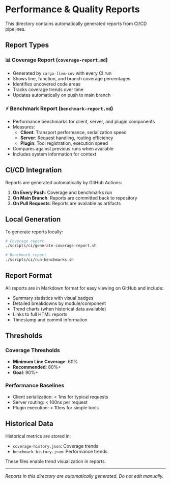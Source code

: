 # Performance & Quality Reports

This directory contains automatically generated reports from CI/CD pipelines.

## Report Types

### 📊 Coverage Report (`coverage-report.md`)
- Generated by `cargo-llvm-cov` with every CI run
- Shows line, function, and branch coverage percentages
- Identifies uncovered code areas
- Tracks coverage trends over time
- Updates automatically on push to main branch

### ⚡ Benchmark Report (`benchmark-report.md`)
- Performance benchmarks for client, server, and plugin components
- Measures:
  - **Client**: Transport performance, serialization speed
  - **Server**: Request handling, routing efficiency
  - **Plugin**: Tool registration, execution speed
- Compares against previous runs when available
- Includes system information for context

## CI/CD Integration

Reports are generated automatically by GitHub Actions:

1. **On Every Push**: Coverage and benchmarks run
2. **On Main Branch**: Reports are committed back to repository
3. **On Pull Requests**: Reports are available as artifacts

## Local Generation

To generate reports locally:

```bash
# Coverage report
./scripts/ci/generate-coverage-report.sh

# Benchmark report
./scripts/ci/run-benchmarks.sh
```

## Report Format

All reports are in Markdown format for easy viewing on GitHub and include:
- Summary statistics with visual badges
- Detailed breakdowns by module/component
- Trend charts (when historical data available)
- Links to full HTML reports
- Timestamp and commit information

## Thresholds

### Coverage Thresholds
- **Minimum Line Coverage**: 60%
- **Recommended**: 80%+
- **Goal**: 90%+

### Performance Baselines
- Client serialization: < 1ms for typical requests
- Server routing: < 100ns per request
- Plugin execution: < 10ms for simple tools

## Historical Data

Historical metrics are stored in:
- `coverage-history.json`: Coverage trends
- `benchmark-history.json`: Performance trends

These files enable trend visualization in reports.

---

*Reports in this directory are automatically generated. Do not edit manually.*